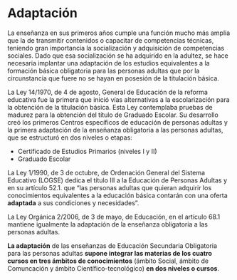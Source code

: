 # Adaptación

La enseñanza en sus primeros años cumple una función mucho más amplia que la de transmitir contenidos o capacitar de competencias técnicas, teniendo gran importancia la socialización y adquisición de competencias sociales. Dado que esa socialización se ha adquirido en la adultez, se hace necesaria implantar una adaptación de los estudios equivalentes a la formación básica obligatoria para las personas adultas que por la circunstancia que fuere no se hayan en posesión de la titulación básica.

La Ley 14/1970, de 4 de agosto, General de Educación de la reforma educativa fue la primera que inició vías alternativas a la escolarización para la obtención de la titulación básica. Esta Ley contemplaba pruebas de madurez para la obtención del título de Graduado Escolar. Su desarrollo creó los primeros Centros específicos de educación de personas adultas y la primera adaptación de la enseñanza obligatoria a las personas adultas, que se estructuró en dos niveles o etapas:

* Certificado de Estudios Primarios \(niveles I y II\)
* Graduado Escolar

La Ley 1/1990, de 3 de octubre, de Ordenación General del Sistema Educativo \(LOGSE\) dedica el título III a la Educación de Personas Adultas y en su artículo 52.1. que “las personas adultas que quieran adquirir los conocimientos equivalentes a la educación básica contarán con una oferta **adaptada** a sus condiciones y necesidades”.

La Ley Orgánica 2/2006, de 3 de mayo, de Educación, en el artículo 68.1 mantiene igualmente la adaptación de la enseñanza obligatoria a las personas adultas.

**La adaptación** de las enseñanzas de Educación Secundaria Obligatoria para las personas adultas **supone integrar las materias de los cuatro cursos en tres ámbitos de conocimientos** \(ámbito Social, ámbito de Comuncación y ámbito Científico-tecnológico\) **en dos niveles o cursos**.

